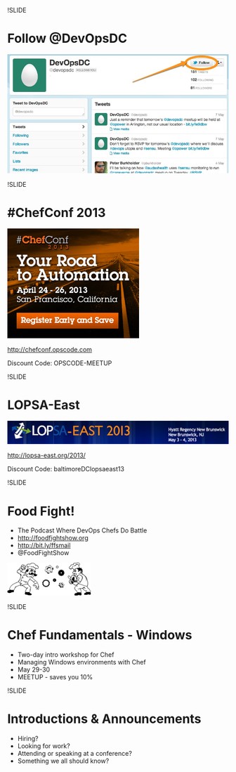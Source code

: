 !SLIDE
# Follow @DevOpsDC #
![@devopsdc](../images/devopsdc_on_twitter.jpg)

!SLIDE
# #ChefConf 2013

![#ChefConf 2013](../images/chefconf.jpg)

http://chefconf.opscode.com

Discount Code:  OPSCODE-MEETUP

!SLIDE
# LOPSA-East
![LOPSA-East](../images/LOPSA-East.jpg)

http://lopsa-east.org/2013/

Discount Code:  baltimoreDClopsaeast13

!SLIDE
# Food Fight! #

* The Podcast Where DevOps Chefs Do Battle
* http://foodfightshow.org
* http://bit.ly/ffsmail
* @FoodFightShow

![Foodfight Show](../images/foodfight_bw.png)

!SLIDE
# Chef Fundamentals - Windows

* Two-day intro workshop for Chef
* Managing Windows environments with Chef
* May 29-30
* MEETUP - saves you 10%

!SLIDE
# Introductions & Announcements #

* Hiring?
* Looking for work?
* Attending or speaking at a conference?
* Something we all should know?
